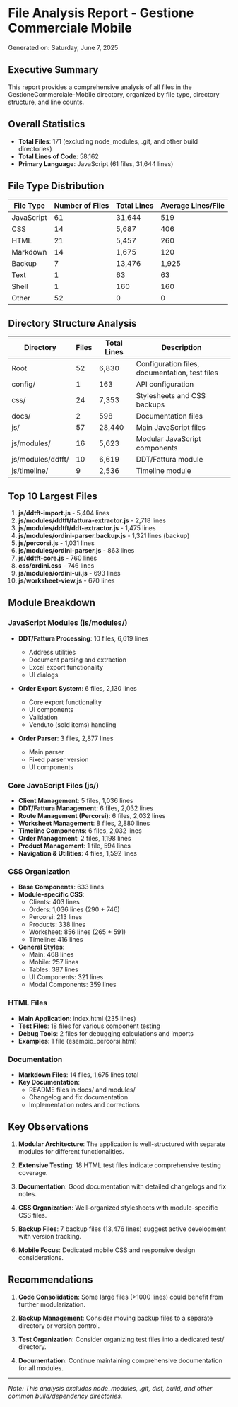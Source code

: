 # File Analysis Report - Gestione Commerciale Mobile

Generated on: Saturday, June 7, 2025

## Executive Summary

This report provides a comprehensive analysis of all files in the GestioneCommerciale-Mobile directory, organized by file type, directory structure, and line counts.

## Overall Statistics

- **Total Files**: 171 (excluding node_modules, .git, and other build directories)
- **Total Lines of Code**: 58,162
- **Primary Language**: JavaScript (61 files, 31,644 lines)

## File Type Distribution

| File Type    | Number of Files | Total Lines | Average Lines/File |
|--------------|-----------------|-------------|-------------------|
| JavaScript   | 61              | 31,644      | 519               |
| CSS          | 14              | 5,687       | 406               |
| HTML         | 21              | 5,457       | 260               |
| Markdown     | 14              | 1,675       | 120               |
| Backup       | 7               | 13,476      | 1,925             |
| Text         | 1               | 63          | 63                |
| Shell        | 1               | 160         | 160               |
| Other        | 52              | 0           | 0                 |

## Directory Structure Analysis

| Directory              | Files | Total Lines | Description |
|------------------------|-------|-------------|-------------|
| Root                   | 52    | 6,830       | Configuration files, documentation, test files |
| config/                | 1     | 163         | API configuration |
| css/                   | 24    | 7,353       | Stylesheets and CSS backups |
| docs/                  | 2     | 598         | Documentation files |
| js/                    | 57    | 28,440      | Main JavaScript files |
| js/modules/            | 16    | 5,623       | Modular JavaScript components |
| js/modules/ddtft/      | 10    | 6,619       | DDT/Fattura module |
| js/timeline/           | 9     | 2,536       | Timeline module |

## Top 10 Largest Files

1. **js/ddtft-import.js** - 5,404 lines
2. **js/modules/ddtft/fattura-extractor.js** - 2,718 lines
3. **js/modules/ddtft/ddt-extractor.js** - 1,475 lines
4. **js/modules/ordini-parser.backup.js** - 1,321 lines (backup)
5. **js/percorsi.js** - 1,031 lines
6. **js/modules/ordini-parser.js** - 863 lines
7. **js/ddtft-core.js** - 760 lines
8. **css/ordini.css** - 746 lines
9. **js/modules/ordini-ui.js** - 693 lines
10. **js/worksheet-view.js** - 670 lines

## Module Breakdown

### JavaScript Modules (js/modules/)
- **DDT/Fattura Processing**: 10 files, 6,619 lines
  - Address utilities
  - Document parsing and extraction
  - Excel export functionality
  - UI dialogs
  
- **Order Export System**: 6 files, 2,130 lines
  - Core export functionality
  - UI components
  - Validation
  - Venduto (sold items) handling

- **Order Parser**: 3 files, 2,877 lines
  - Main parser
  - Fixed parser version
  - UI components

### Core JavaScript Files (js/)
- **Client Management**: 5 files, 1,036 lines
- **DDT/Fattura Management**: 6 files, 2,032 lines
- **Route Management (Percorsi)**: 6 files, 2,032 lines
- **Worksheet Management**: 8 files, 2,880 lines
- **Timeline Components**: 6 files, 2,032 lines
- **Order Management**: 2 files, 1,198 lines
- **Product Management**: 1 file, 594 lines
- **Navigation & Utilities**: 4 files, 1,592 lines

### CSS Organization
- **Base Components**: 633 lines
- **Module-specific CSS**:
  - Clients: 403 lines
  - Orders: 1,036 lines (290 + 746)
  - Percorsi: 213 lines
  - Products: 338 lines
  - Worksheet: 856 lines (265 + 591)
  - Timeline: 416 lines
- **General Styles**:
  - Main: 468 lines
  - Mobile: 257 lines
  - Tables: 387 lines
  - UI Components: 321 lines
  - Modal Components: 359 lines

### HTML Files
- **Main Application**: index.html (235 lines)
- **Test Files**: 18 files for various component testing
- **Debug Tools**: 2 files for debugging calculations and imports
- **Examples**: 1 file (esempio_percorsi.html)

### Documentation
- **Markdown Files**: 14 files, 1,675 lines total
- **Key Documentation**:
  - README files in docs/ and modules/
  - Changelog and fix documentation
  - Implementation notes and corrections

## Key Observations

1. **Modular Architecture**: The application is well-structured with separate modules for different functionalities.

2. **Extensive Testing**: 18 HTML test files indicate comprehensive testing coverage.

3. **Documentation**: Good documentation with detailed changelogs and fix notes.

4. **CSS Organization**: Well-organized stylesheets with module-specific CSS files.

5. **Backup Files**: 7 backup files (13,476 lines) suggest active development with version tracking.

6. **Mobile Focus**: Dedicated mobile CSS and responsive design considerations.

## Recommendations

1. **Code Consolidation**: Some large files (>1000 lines) could benefit from further modularization.

2. **Backup Management**: Consider moving backup files to a separate directory or version control.

3. **Test Organization**: Consider organizing test files into a dedicated test/ directory.

4. **Documentation**: Continue maintaining comprehensive documentation for all modules.

---

*Note: This analysis excludes node_modules, .git, dist, build, and other common build/dependency directories.*